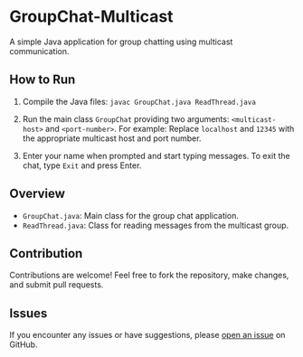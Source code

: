 # GroupChat-Multicast

A simple Java application for group chatting using multicast communication.

## How to Run
1. Compile the Java files: ```javac GroupChat.java ReadThread.java```






3. Run the main class `GroupChat` providing two arguments: `<multicast-host>` and `<port-number>`. For example:
Replace `localhost` and `12345` with the appropriate multicast host and port number.

4. Enter your name when prompted and start typing messages. To exit the chat, type `Exit` and press Enter.

## Overview
- `GroupChat.java`: Main class for the group chat application.
- `ReadThread.java`: Class for reading messages from the multicast group.

## Contribution
Contributions are welcome! Feel free to fork the repository, make changes, and submit pull requests.

## Issues
If you encounter any issues or have suggestions, please [open an issue](https://github.com/your-username/GroupChat-Multicast/issues) on GitHub.
